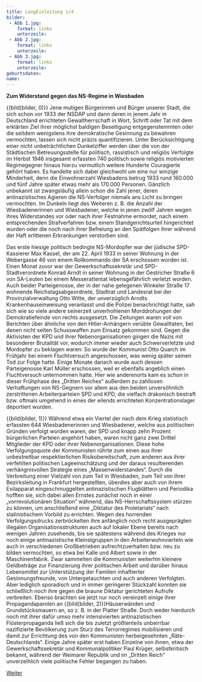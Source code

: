 ```yaml
---
title: LangEinleitung 1/4
bilder:
 - Abb 1.jpg:
    format: links
    unterzeile: 
 - Abb 2.jpg:
    format: links
    unterzeile: 
 - Abb 3.jpg:
    format: links
    unterzeile: 
geburtsdaten:
name:
---
```


**Zum Widerstand gegen das NS-Regime in Wiesbaden**

{{bild(bilder, 0)}}
Jene mutigen Bürgerinnen und Bürger unserer Stadt, die sich schon vor
1933 der NSDAP und dann deren in jenem Jahr in Deutschland errichteten
Gewaltherrschaft in Wort, Schrift oder Tat mit dem erklärten Ziel ihrer
möglichst baldigen Beseitigung entgegenstemmten oder die seitdem
wenigstens ihre demokratische Gesinnung zu bewahren vermochten, lassen
sich nicht präzis quantifizieren. Unter Berücksichtigung einer nicht
unbeträchtlichen Dunkelziffer werden über die von der Städtischen
Betreuungsstelle für politisch, rassistisch und religiös Verfolgte im
Herbst 1946 insgesamt erfassten 740 politisch sowie religiös motivierten
Regimegegner hinaus hierzu vermutlich weitere Hunderte Couragierte
gehört haben. Es handelte sich dabei gleichwohl um eine nur winzige
Minderheit, denn die Einwohnerzahl Wiesbadens betrug 1933 rund 160.000
und fünf Jahre später etwas mehr als 170.000 Personen. Gänzlich
unbekannt ist zwangsläufig allein schon die Zahl jener, deren
antinazistisches Agieren die NS-Verfolger niemals ans Licht zu bringen
vermochten. Im Dunkeln liegt des Weiteren z. B. die Anzahl der
Wiesbadenerinnen und Wiesbadener, welche in jenen zwölf Jahren wegen
ihres Widerstandes vor oder nach ihrer Festnahme ermordet, nach einem
entsprechenden Strafverfahren bzw. einem Standgerichtsurteil
hingerichtet wurden oder die noch nach ihrer Befreiung an den Spätfolgen
ihrer während der Haft erlittenen Erkrankungen verstorben sind.

Das erste hiesige politisch bedingte NS-Mordopfer war der jüdische
SPD-Kassierer Max Kassel, der am 22. April 1933 in seiner Wohnung in der
Webergasse 46 von einem Rollkommando der SA erschossen worden ist. Einen
Monat zuvor war der Gewerkschaftssekretär und SPD-Stadtverordnete Konrad
Arndt in seiner Wohnung in der Oestricher Straße 6 von SA-Leuten bei
einem Messerattentat lebensgefährlich verletzt worden. Auch beider
Parteigenosse, der in der nahe gelegenen Winkeler Straße 17 wohnende
Reichstagsabgeordnete, Stadtrat und Landesrat bei der
Provinzialverwaltung Otto Witte, der unverzüglich Arndts
Krankenhauseinweisung veranlasst und die Polizei benachrichtigt hatte,
sah sich wie so viele andere seinerzeit unverhohlenen Morddrohungen der
Demokratiefeinde von rechts ausgesetzt. Die Zeitungen waren voll von
Berichten über ähnliche von den Hitler-Anhängern verübte Gewalttaten,
bei denen nicht selten Schusswaffen zum Einsatz gekommen sind. Gegen die
Aktivisten der KPD und ihrer Nebenorganisationen gingen die Nazis mit
besonderer Brutalität vor, wodurch immer wieder auch Schwerverletzte und
Mordopfer zu beklagen waren: So wurde der Kommunist Otto Quarch im
Frühjahr bei einem Fluchtversuch angeschossen, was wenig später seinen
Tod zur Folge hatte. Einige Monate danach wurde auch dessen
Parteigenosse Karl Müller erschossen, weil er ebenfalls angeblich einen
Fluchtversuch unternommen hatte. Hier wie anderenorts kam es schon in
dieser Frühphase des „Dritten Reiches“ außerdem zu zahllosen
Verhaftungen von NS-Gegnern vor allem aus den beiden unversöhnlich
zerstrittenen Arbeiterparteien SPD und KPD, die vielfach drakonisch
bestraft bzw. oftmals umgehend in eines der eilends errichteten
Konzentrationslager deportiert wurden.

{{bild(bilder, 1)}}
Während etwa ein Viertel der nach dem Krieg statistisch erfassten 644
Wiesbadenerinnen und Wiesbadener, welche aus politischen Gründen
verfolgt worden waren, der SPD und knapp zehn Prozent bürgerlichen
Parteien angehört haben, waren nicht ganz zwei Drittel Mitglieder der
KPD oder ihrer Nebenorganisationen. Diese hohe Verfolgungsquote der
Kommunisten rührte zum einen aus ihrer unbestreitbar respektierlichen
Risikobereitschaft, zum anderen aus ihrer verfehlten politischen
Lageeinschätzung und der daraus resultierenden verhängnisvollen
Strategie eines „Massenwiderstandes“. Durch die Verbreitung einer
Vielzahl von zum Teil in Wiesbaden, zum Teil von ihrer Bezirksleitung in
Frankfurt hergestellten, überdies aber auch von ihrem Exilapparat
eingeschmuggelten antinazistischen Flugblättern und Periodika hofften
sie, sich dabei allen Ernstes zunächst noch in einer „vorrevolutionären
Situation“ wähnend, das NS-Herrschaftssystem stürzen zu können, um
anschließend eine „Diktatur des Proletariats“ nach stalinistischem
Vorbild zu errichten. Wegen des horrenden Verfolgungsdrucks
zerbröckelten ihre anfänglich noch recht ausgeprägten illegalen
Organisationsstrukturen auch auf lokaler Ebene bereits nach wenigen
Jahren zusehends, bis sie spätestens während des Krieges nur noch einige
antinazistische Kleinstgruppen in den Arbeiterwohnvierteln wie auch in
verschiedenen Großbetrieben aufrechtzuerhalten bzw. neu zu bilden
vermochten, so etwa bei Kalle und Albert sowie in der Maschinenfabrik.
Zwar sammelten die Kommunisten weiterhin kleinere Geldbeträge zur
Finanzierung ihrer politischen Arbeit und darüber hinaus Lebensmittel
zur Unterstützung der Familien inhaftierter Gesinnungsfreunde, von
Untergetauchten und auch anderen Verfolgten. Aber lediglich sporadisch
und in immer geringerer Stückzahl konnten sie schließlich noch ihre
gegen die braune Diktatur gerichteten Aufrufe verbreiten. Ebenso
brachten sie jetzt nur noch vereinzelt einige ihrer Propagandaparolen an
{{bild(bilder, 2)}}Häuserwänden und Grundstücksmauern an, so z. B. in der Platter Straße.
Doch weder hierdurch noch mit ihrer dafür umso mehr intensivierten
antinazistischen Flüsterpropaganda ließ sich die bis zuletzt
größtenteils unbeirrbar nazifizierte Bevölkerung zum Sturz des
Terrorregimes mobilisieren und damit zur Errichtung des von den
Kommunisten herbeigesehnten „Räte-Deutschlands“. Einige Jahre später
erst haben Einzelne von ihnen, etwa der Gewerkschaftssekretär und
Kommunalpolitiker Paul Krüger, selbstkritisch bekannt, während der
Weimarer Republik und im „Dritten Reich“ unverzeihlich viele politische
Fehler begangen zu haben.


[Weiter](lang-teil2.md)


